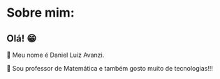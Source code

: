 # Sobre mim:

## Olá! 😁

🔹 Meu nome é Daniel Luiz Avanzi.

🔹 Sou professor de Matemática e também gosto muito de tecnologias!!!
